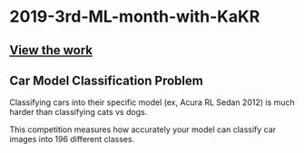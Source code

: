 # 2019-3rd-ML-month-with-KaKR
## [View the work](https://github.com/uoojin1/2019-3rd-ML-month-with-KaKR/blob/master/main.ipynb)

## Car Model Classification Problem

Classifying cars into their specific model (ex, Acura RL Sedan 2012) is much harder than classifying cats vs dogs.

This competition measures how accurately your model can classify car images into 196 different classes.
